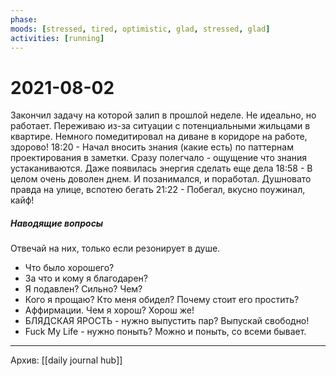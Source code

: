 ```yaml
---
phase:
moods: [stressed, tired, optimistic, glad, stressed, glad]
activities: [running]
---
```

# 2021-08-02
Закончил задачу на которой залип в прошлой неделе. Не идеально, но работает.
Переживаю из-за ситуации с потенциальными жильцами в квартире.
Немного помедитировал на диване в коридоре на работе, здорово!
18:20 - Начал вносить знания (какие есть) по паттернам проектирования в заметки. Сразу полегчало - ощущение что знания устаканиваются. Даже появилась энергия сделать еще дела
18:58 - В целом очень доволен днем. И позанимался, и поработал. Душновато правда на улице, вспотею бегать
21:22 - Побегал, вкусно поужинал, кайф!



##### Наводящие вопросы
Отвечай на них, только если резонирует в душе.
- Что было хорошего?
- За что и кому я благодарен?
- Я подавлен? Сильно? Чем?
- Кого я прощаю? Кто меня обидел? Почему стоит его простить?
- Аффирмации. Чем я хорош? Хорош же!
- БЛЯДСКАЯ ЯРОСТЬ - нужно выпустить пар? Выпускай свободно!
- Fuck My Life - нужно поныть? Можно и поныть, со всеми бывает.

***
Архив: [[daily journal hub]]